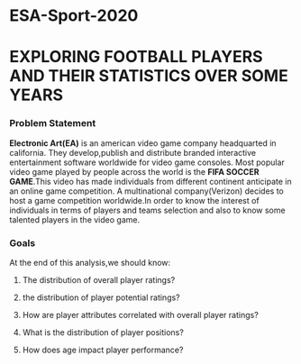 # ESA-Sport-2020
# EXPLORING FOOTBALL PLAYERS AND THEIR STATISTICS OVER SOME YEARS

### Problem Statement

**Electronic Art(EA)** is an american video game company headquarted in california. They develop,publish and distribute branded interactive entertainment software worldwide for video game consoles. Most popular video game played by people across the world is the **FIFA SOCCER GAME**.This video has made individuals from different continent anticipate in an online game competition. A multinational company(Verizon) decides to host  a game competition worldwide.In order to know the interest of individuals in terms of players and teams selection and also to know some talented players in the video game.




### Goals

At the end of this analysis,we should know:

1. The distribution of overall player ratings?

2. the distribution of player potential ratings?

3. How are player attributes correlated with overall player ratings?

2. What is the distribution of player positions?

2. How does age impact player performance?

